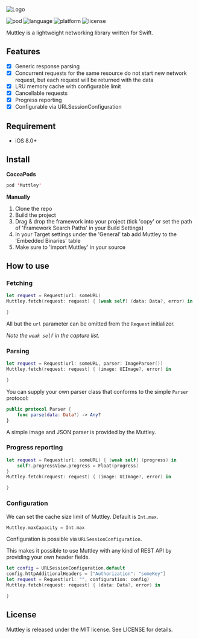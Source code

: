 ![Logo](/Muttley/logo.png?raw=true)

![pod](https://cdn.rawgit.com/zolomatok/Muttley/master/Muttley/pod.svg)
![language](https://cdn.rawgit.com/zolomatok/Muttley/master/Muttley/language.svg)
![platform](https://cdn.rawgit.com/zolomatok/Muttley/master/Muttley/platform.svg)
![license](https://cdn.rawgit.com/zolomatok/Muttley/master/Muttley/license.svg)

Muttley is a lightweight networking library written for Swift.

## Features
- [x] Generic response parsing
- [x] Concurrent requests for the same resource do not start new network request, but each request will be returned with the data
- [x] LRU memory cache with configurable limit
- [x] Cancellable requests
- [x] Progress reporting
- [x] Configurable via URLSessionConfiguration

## Requirement
- iOS 8.0+

## Install
**CocoaPods**

```swift
pod 'Muttley'
```

**Manually**

1. Clone the repo
2. Build the project
3. Drag & drop the framework into your project (tick 'copy' or set the path of 'Framework Search Paths' in your Build Settings)
4. In your Target settings under the 'General' tab add Muttley to the 'Embedded Binaries' table
5. Make sure to 'import Muttley' in your source


## How to use

### Fetching ###
```swift
let request = Request(url: someURL)
Muttley.fetch(request: request) { [weak self] (data: Data?, error) in

}
```

All but the `url` parameter can be omitted from the `Request` initializer.

*Note the `weak self` in the capture list.*


### Parsing ###

```swift
let request = Request(url: someURL, parser: ImageParser())
Muttley.fetch(request: request) { (image: UIImage?, error) in

}
```

You can supply your own parser class that conforms to the simple `Parser` protocol:

```swift
public protocol Parser {
    func parse(data: Data?) -> Any?
}
```

A simple image and JSON parser is provided by the Muttley.


### Progress reporting ###

```swift
let request = Request(url: someURL) { [weak self] (progress) in
    self?.progressView.progress = Float(progress)
}
Muttley.fetch(request: request) { (image: UIImage?, error) in

}
```


### Configuration ###

We can set the cache size limit of Muttley. Default is `Int.max`.

```swift
Muttley.maxCapacity = Int.max
```

Configuration is possible via `URLSessionConfiguration`.

This makes it possible to use Muttley with any kind of REST API by providing your own header fields.

```swift
let config = URLSessionConfiguration.default
config.httpAdditionalHeaders = ["Authorization": "someKey"]
let request = Request(url: "", configuration: config)
Muttley.fetch(request: request) { (data: Data?, error) in

}
```


## License
Muttley is released under the MIT license. See LICENSE for details.

